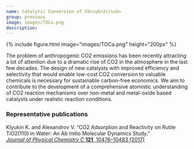 ```yaml
---
name: Catalytic Conversion of CO<sub>2</sub>
group: previous
image: images/TOCa.png
description: 
---
```


{%
  include figure.html
  image="images/TOCa.png"
  height="200px"
%}

The problem of anthropogenic CO2 emissions has been recently attracting a lot of attention due to a dramatic rise of CO2 in the atmosphere in the last few decades. The design of new catalysts with improved efficiency and selectivity that would enable low-cost CO2 conversion to valuable chemicals is necessary for sustainable carbon-free economics. We aim to contribute to the development of a comprehensive atomistic understanding of CO2 reaction mechanisms over non-metal and metal-oxide based catalysts under realistic reaction conditions.

### Representative publications

Klyukin K. and Alexandrov V. “CO2 Adsorption and Reactivity on Rutile TiO2(110) in Water: An Ab Initio Molecular Dynamics Study.”  
[_Journal of Physical Chemistry C_ __121__, 10476–10483 (2017)](https://pubs.acs.org/doi/abs/10.1021/acs.jpcc.7b02777)
